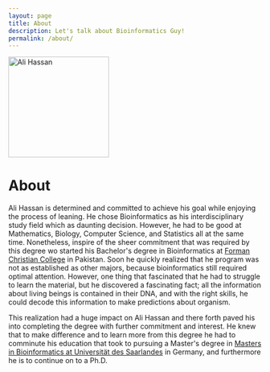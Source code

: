 ```yaml
---
layout: page
title: About
description: Let's talk about Bioinformatics Guy!
permalink: /about/
---
```


<img class="img-rounded" src="/assets/img/uploads/aliHassan.jpg" alt="Ali Hassan" width="200">

# About

Ali Hassan is determined and committed to achieve his goal while enjoying the process of leaning. He chose Bioinformatics as his interdisciplinary study field which as daunting decision. However, he had to be good at Mathematics, Biology, Computer Science, and Statistics all at the same time. Nonetheless, inspire of the sheer commitment that was required by this degree wo started his Bachelor's degree in Bioinformatics at [Forman Christian College](https://www.fccollege.edu.pk/) in Pakistan. Soon he quickly realized that he program was not as established as other majors, because bioinformatics still required optimal attention. However, one thing that fascinated that he had to struggle to learn the material, but he discovered a fascinating fact; all the information about living beings is contained in their DNA, and with the right skills, he could decode this information to make predictions about organism.

This realization had a huge impact on Ali Hassan and there forth paved his into completing the degree with further commitment and interest. He knew that to make difference and to learn more from this degree he had to comminute his education that took to pursuing a Master's degree in [Masters in Bioinformatics at Universität des Saarlandes](https://www.uni-saarland.de/en/study/programmes/master/bioinformatics.html) in Germany, and furthermore he is to continue on to a Ph.D.



